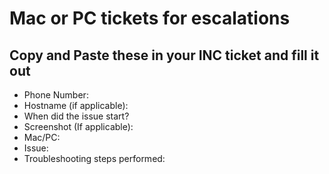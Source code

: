 # Mac or PC tickets for escalations

## Copy and Paste these in your INC ticket and fill it out
- Phone Number:
- Hostname (if applicable):
- When did the issue start?
- Screenshot (If applicable):
- Mac/PC:
- Issue:
- Troubleshooting steps performed:
